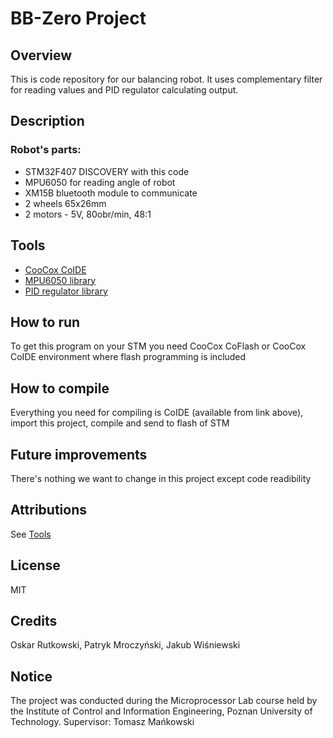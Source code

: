 # BB-Zero Project

## Overview
  This is code repository for our balancing robot. It uses complementary filter for reading values and PID regulator calculating output.  
 
## Description

  ### Robot's parts:
  * STM32F407 DISCOVERY with this code
  * MPU6050 for reading angle of robot 
  * XM15B bluetooth module to communicate
  * 2 wheels 65x26mm
  * 2 motors - 5V, 80obr/min, 48:1

## Tools

  * [CooCox CoIDE](http://www.coocox.org/software/coide.php)
  * [MPU6050 library]()
  * [PID regulator library]()

## How to run

  To get this program on your STM you need CooCox CoFlash or CooCox CoIDE environment where flash programming is included

## How to compile

  Everything you need for compiling is CoIDE (available from link above), import this project, compile and send to flash of STM

## Future improvements

  There's nothing we want to change in this project except code readibility

## Attributions

  See [Tools](#Tools)

## License

  MIT

## Credits

  Oskar Rutkowski, Patryk Mroczyński, Jakub Wiśniewski
  
## Notice

  The project was conducted during the Microprocessor Lab course held by the Institute of Control and Information Engineering, Poznan University of Technology.
  Supervisor: Tomasz Mańkowski
